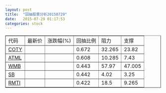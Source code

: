 ```yaml
---
layout: post
title:  "回抽股票分析20150729"
date:   2015-07-29 01:17:53
categories: stock
---
```

<script type="text/javascript">
var stockList = []
stockList.push('gb_coty');
stockList.push('gb_atml');
stockList.push('gb_wmb');
stockList.push('gb_sb');
stockList.push('gb_rmti');
</script>
<table border="1">
 <tr>
 <td>代码</td>
 <td>最新价</td>
 <td>涨跌幅(%)</td>
 <td>回抽比例</td>
 <td>阻力</td>
 <td>支撑</td>
</tr>
  <tr id="coty">
  <td><a href="http://stock.finance.sina.com.cn/usstock/quotes/COTY.html" target="_blank">COTY</a></td><td></td><td></td><td>0.672</td><td>32.265</td><td>23.82</td></tr>
  <tr id="atml">
  <td><a href="http://stock.finance.sina.com.cn/usstock/quotes/ATML.html" target="_blank">ATML</a></td><td></td><td></td><td>0.608</td><td>10.285</td><td>7.43</td></tr>
  <tr id="wmb">
  <td><a href="http://stock.finance.sina.com.cn/usstock/quotes/WMB.html" target="_blank">WMB</a></td><td></td><td></td><td>0.443</td><td>57.97</td><td>47.005</td></tr>
  <tr id="sb">
  <td><a href="http://stock.finance.sina.com.cn/usstock/quotes/SB.html" target="_blank">SB</a></td><td></td><td></td><td>0.442</td><td>4.02</td><td>3.25</td></tr>
  <tr id="rmti">
  <td><a href="http://stock.finance.sina.com.cn/usstock/quotes/RMTI.html" target="_blank">RMTI</a></td><td></td><td></td><td>0.422</td><td>18.5</td><td>9.265</td></tr>
</table>
